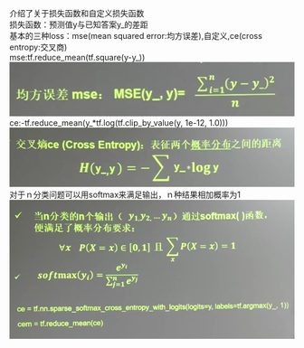 介绍了关于损失函数和自定义损失函数<br>
损失函数：预测值y与已知答案y_的差距<br>
基本的三种loss：mse(mean squared error:均方误差),自定义,ce(cross entropy:交叉商)<br>
mse:tf.reduce_mean(tf.square(y-y_))<br>
![mse](https://github.com/WRAllen/LearnTensorflow/blob/master/img_storage/mse.png)<br>
ce:-tf.reduce_mean(y_*tf.log(tf.clip_by_value(y, 1e-12, 1.0)))<br>
![ce](https://github.com/WRAllen/LearnTensorflow/blob/master/img_storage/ce.png)<br>
对于ｎ分类问题可以用softmax来满足输出，ｎ种结果相加概率为1
![softmax](https://github.com/WRAllen/LearnTensorflow/blob/master/img_storage/softmax.png)<br>